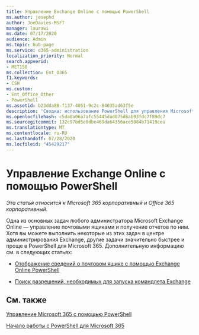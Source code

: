 ```yaml
---
title: Управление Exchange Online с помощью PowerShell
ms.author: josephd
author: JoeDavies-MSFT
manager: laurawi
ms.date: 07/17/2020
audience: Admin
ms.topic: hub-page
ms.service: o365-administration
localization_priority: Normal
search.appverid:
- MET150
ms.collection: Ent_O365
f1.keywords:
- CSH
ms.custom:
- Ent_Office_Other
- PowerShell
ms.assetid: b23dda88-f137-4051-9c2c-84035ad63f5e
description: 'Сводка: использование PowerShell для управления Microsoft Exchange Online, в том числе для отображения конфигурации почтовых ящиков и расширенных отчетов.'
ms.openlocfilehash: c5da0a06a7afc55445dad075d6ab93fdc7f89dc7
ms.sourcegitcommit: 132c97bd5e0dbe469da64356ace5084b71419cea
ms.translationtype: MT
ms.contentlocale: ru-RU
ms.lasthandoff: 07/28/2020
ms.locfileid: "45429217"
---
```

# <a name="manage-exchange-online-with-powershell"></a>Управление Exchange Online с помощью PowerShell

*Эта статья относится к Microsoft 365 корпоративный и Office 365 корпоративный.*

Одна из основных задач любого администратора Microsoft Exchange Online — управление почтовыми ящиками и получение отчетов по ним. Хотя вы можете выполнить некоторые из этих задач в центре администрирования Exchange, другие задачи значительно быстрее и проще в PowerShell для Microsoft 365. Дополнительную информацию см. в следующих статьях:
  
- [Отображение сведений о почтовом ящике с помощью Exchange Online PowerShell](https://docs.microsoft.com/exchange/recipients-in-exchange-online/manage-user-mailboxes/use-powershell-to-display-mailbox-information)
    
- [Поиск разрешений, необходимых для запуска командлета Exchange](https://docs.microsoft.com/powershell/exchange/exchange-server/find-exchange-cmdlet-permissions)
    
## <a name="see-also"></a>См. также

[Управление Microsoft 365 с помощью PowerShell](manage-office-365-with-office-365-powershell.md)
  
[Начало работы с PowerShell для Microsoft 365](getting-started-with-office-365-powershell.md)

